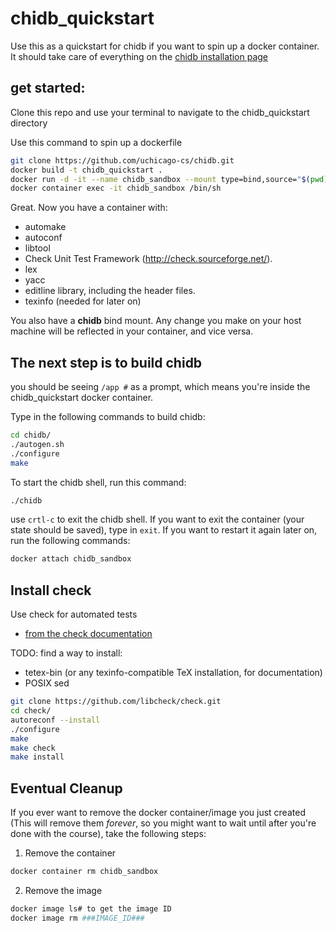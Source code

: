 # chidb_quickstart
Use this as a quickstart for chidb if you want to spin up a docker container. It should take care of everything on the [chidb installation page](http://chi.cs.uchicago.edu/chidb/installing.html)

## get started:
Clone this repo and use your terminal to navigate to the chidb_quickstart directory

Use this command to spin up a dockerfile
``` bash
git clone https://github.com/uchicago-cs/chidb.git
docker build -t chidb_quickstart .
docker run -d -it --name chidb_sandbox --mount type=bind,source="$(pwd)"/chidb,target=/app/chidb chidb_quickstart
docker container exec -it chidb_sandbox /bin/sh
```
Great. Now you have a container with:
- automake
- autoconf
- libtool
- Check Unit Test Framework (http://check.sourceforge.net/).
- lex
- yacc
- editline library, including the header files.
- texinfo (needed for later on)

You also have a **chidb** bind mount. Any change you make on your host machine will be reflected in your container, and vice versa.

## The next step is to build chidb
you should be seeing `/app #` as a prompt, which means you're inside the chidb_quickstart docker container.

Type in the following commands to build chidb:
``` bash
cd chidb/
./autogen.sh
./configure
make
```

To start the chidb shell, run this command:
``` bash
./chidb
```
use `crtl-c` to exit the chidb shell. If you want to exit the container (your state should be saved), type in `exit`. If you want to restart it again later on, run the following commands:
``` bash
docker attach chidb_sandbox
```

## Install check
Use check for automated tests
- [from the check documentation](https://libcheck.github.io/check/web/install.html#linuxsource)

TODO: find a way to install:
- tetex-bin (or any texinfo-compatible TeX installation, for documentation)
- POSIX sed

``` bash
git clone https://github.com/libcheck/check.git
cd check/
autoreconf --install
./configure
make
make check
make install
```

## Eventual Cleanup
If you ever want to remove the docker container/image you just created (This will remove them *forever*, so you might want to wait until after you're done with the course), take the following steps:

1. Remove the container
``` bash
docker container rm chidb_sandbox
```

2. Remove the image
``` bash
docker image ls# to get the image ID
docker image rm ###IMAGE_ID###
```
